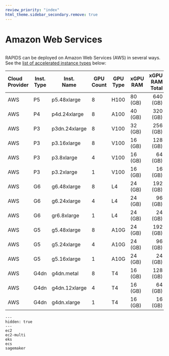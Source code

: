 ```yaml
---
review_priority: "index"
html_theme.sidebar_secondary.remove: true
---
```


# Amazon Web Services

```{include} ../../_includes/menus/aws.md

```

RAPIDS can be deployed on Amazon Web Services (AWS) in several ways. See the
[list of accelerated instance types](https://aws.amazon.com/ec2/instance-types/) below:

| Cloud <br> Provider | Inst. <br> Type | Inst. <br> Name | GPU <br> Count | GPU <br> Type | xGPU <br> RAM | xGPU <br> RAM Total |
| :------------------ | --------------- | --------------- | -------------- | ------------- | ------------- | ------------------: |
| AWS                 | P5              | p5\.48xlarge    | 8              | H100          | 80 (GB)       |            640 (GB) |
| AWS                 | P4              | p4d\.24xlarge   | 8              | A100          | 40 (GB)       |            320 (GB) |
| AWS                 | P3              | p3dn\.24xlarge  | 8              | V100          | 32 (GB)       |            256 (GB) |
| AWS                 | P3              | p3\.16xlarge    | 8              | V100          | 16 (GB)       |            128 (GB) |
| AWS                 | P3              | p3\.8xlarge     | 4              | V100          | 16 (GB)       |             64 (GB) |
| AWS                 | P3              | p3\.2xlarge     | 1              | V100          | 16 (GB)       |             16 (GB) |
| AWS                 | G6              | g6\.48xlarge    | 8              | L4            | 24 (GB)       |            192 (GB) |
| AWS                 | G6              | g6\.24xlarge    | 4              | L4            | 24 (GB)       |             96 (GB) |
| AWS                 | G6              | gr6\.8xlarge    | 1              | L4            | 24 (GB)       |             24 (GB) |
| AWS                 | G5              | g5\.48xlarge    | 8              | A10G          | 24 (GB)       |            192 (GB) |
| AWS                 | G5              | g5\.24xlarge    | 4              | A10G          | 24 (GB)       |             96 (GB) |
| AWS                 | G5              | g5\.16xlarge    | 1              | A10G          | 24 (GB)       |             24 (GB) |
| AWS                 | G4dn            | g4dn\.metal     | 8              | T4            | 16 (GB)       |            128 (GB) |
| AWS                 | G4dn            | g4dn\.12xlarge  | 4              | T4            | 16 (GB)       |             64 (GB) |
| AWS                 | G4dn            | g4dn\.xlarge    | 1              | T4            | 16 (GB)       |             16 (GB) |

```{toctree}
---
hidden: true
---
ec2
ec2-multi
eks
ecs
sagemaker
```
